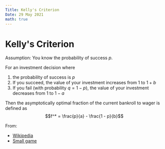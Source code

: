 ```yaml
---
Title: Kelly's Criterion
Date: 29 May 2021
math: true
---
```


# Kelly's Criterion

Assumption: You know the probability of success $p$.

For an investment decision where
1. the probability of success is $p$ 
2. If you succeed, the value of your investment increases from 1 to $1 + b$
3. If you fail (with probability $q = 1-p$), the value of your investment decreases from 1 to $1 - a$

Then the asymptotically optimal fraction of the current bankroll to wager is defined as $$f^* = \frac{p}{a} - \frac{1 - p}{b}$$

From:
- [Wikipedia](https://en.wikipedia.org/wiki/Kelly_criterion)
- [Small game](https://beatkelly.burakyenigun.com/)

